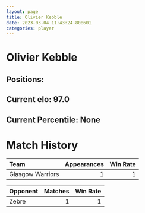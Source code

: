 ```yaml
---  
layout: page  
title: Olivier Kebble  
date: 2023-03-04 11:43:24.808601  
categories: player  
---
```

# Olivier Kebble

## Positions: 

## Current elo: 97.0

## Current Percentile: None

# Match History


| Team             |   Appearances |   Win Rate |
|:-----------------|--------------:|-----------:|
| Glasgow Warriors |             1 |          1 |

| Opponent   |   Matches |   Win Rate |
|:-----------|----------:|-----------:|
| Zebre      |         1 |          1 |